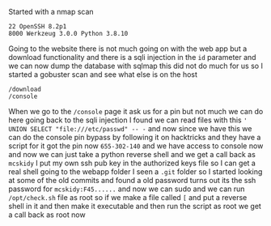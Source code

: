 Started with a nmap scan
```
22 OpenSSH 8.2p1
8000 Werkzeug 3.0.0 Python 3.8.10
```
Going to the website there is not much going on with the web app but a download functionality and there is a sqli injection in the `id` parameter and we can now dump the database with sqlmap this did not do much for us so I started a gobuster scan and see what else is on the host
```
/download
/console
```
When we go to the `/console` page it ask us for a pin but not much we can do here going back to the sqli injection I found we can read files with this `' UNION SELECT "file:///etc/passwd" -- -` and now since we have this we can do the console pin bypass by following it on hacktricks and they have a script for it got the pin now `655-302-140` and we have access to console now and now we can just take a python reverse shell and we get a call back as `mcskidy` I put my own ssh pub key in the authorized keys file so I can get a real shell going to the webapp folder I seen a `.git` folder so I started looking at some of the old commits and found a old password turns out its the ssh password for `mcskidy:F45......` and now we can sudo and we can run `/opt/check.sh` file as root so if we make a file called `[` and put a reverse shell in it and then make it executable and then run the script as root we get a call back as root now  
